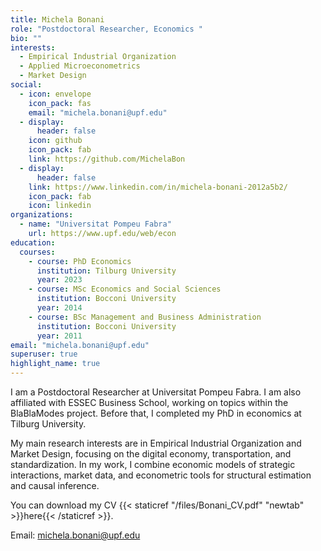```yaml
---
title: Michela Bonani
role: "Postdoctoral Researcher, Economics "
bio: ""
interests:
  - Empirical Industrial Organization
  - Applied Microeconometrics
  - Market Design
social:
  - icon: envelope
    icon_pack: fas
    email: "michela.bonani@upf.edu"
  - display:
      header: false
    icon: github
    icon_pack: fab
    link: https://github.com/MichelaBon
  - display:
      header: false
    link: https://www.linkedin.com/in/michela-bonani-2012a5b2/
    icon_pack: fab
    icon: linkedin
organizations:
  - name: "Universitat Pompeu Fabra"
    url: https://www.upf.edu/web/econ
education:
  courses:
    - course: PhD Economics 
      institution: Tilburg University
      year: 2023  
    - course: MSc Economics and Social Sciences
      institution: Bocconi University
      year: 2014
    - course: BSc Management and Business Administration
      institution: Bocconi University
      year: 2011
email: "michela.bonani@upf.edu"
superuser: true
highlight_name: true
---
```


I am a Postdoctoral Researcher at Universitat Pompeu Fabra. I am also affiliated with ESSEC Business School, working on topics within the BlaBlaModes project. Before that, I completed my PhD in economics at Tilburg University.

My main research interests are in Empirical Industrial Organization and Market Design, focusing on the digital economy,  transportation, and standardization. In my work, I combine economic models of strategic interactions, market data, and econometric tools for structural estimation and causal inference.

You can download my CV {{< staticref "/files/Bonani_CV.pdf" "newtab" >}}here{{< /staticref >}}.

Email: michela.bonani@upf.edu

